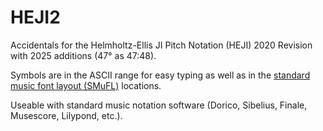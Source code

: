 # HEJI2
Accidentals for the Helmholtz-Ellis JI Pitch Notation (HEJI) 2020 Revision with 2025 additions (47° as 47:48).

Symbols are in the ASCII range for easy typing as well as in the [standard music font layout (SMuFL)](https://w3c.github.io/smufl/latest/tables/extended-helmholtz-ellis-accidentals-just-intonation.html) locations. 

Useable with standard music notation software (Dorico, Sibelius, Finale, Musescore, Lilypond, etc.).
